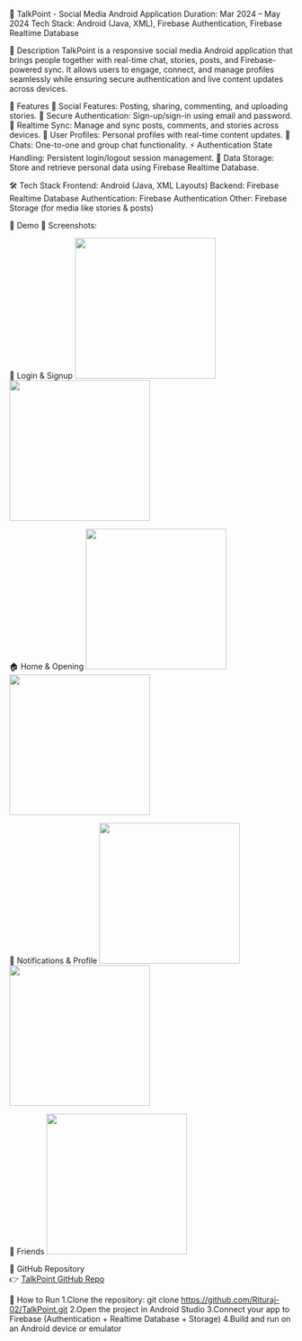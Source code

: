 📱 TalkPoint - Social Media Android Application
Duration: Mar 2024 – May 2024
Tech Stack: Android (Java, XML), Firebase Authentication, Firebase Realtime Database

📖 Description
TalkPoint is a responsive social media Android application that brings people together
with real-time chat, stories, posts, and Firebase-powered sync. It allows users to engage,
connect, and manage profiles seamlessly while ensuring secure authentication and live content updates across devices.

🚀 Features
📝 Social Features: Posting, sharing, commenting, and uploading stories.
🔐 Secure Authentication: Sign-up/sign-in using email and password.
🔄 Realtime Sync: Manage and sync posts, comments, and stories across devices.
👤 User Profiles: Personal profiles with real-time content updates.
💬 Chats: One-to-one and group chat functionality.
⚡ Authentication State Handling: Persistent login/logout session management.
📂 Data Storage: Store and retrieve personal data using Firebase Realtime Database.

🛠️ Tech Stack
Frontend: Android (Java, XML Layouts)
Backend: Firebase Realtime Database
Authentication: Firebase Authentication
Other: Firebase Storage (for media like stories & posts)

🎥 Demo
📸 Screenshots:

🔐 Login & Signup
<img src="https://github.com/Rituraj-02/TalkPoint/blob/master/Talk%20Point/Login%20page.jpeg" width="250"/>
<img src="https://github.com/Rituraj-02/TalkPoint/blob/master/Talk%20Point/Sign-up%20page.jpeg" width="250"/>

🏠 Home & Opening
<img src="https://github.com/Rituraj-02/TalkPoint/blob/master/Talk%20Point/Opening%20page.jpeg" width="250"/>
<img src="https://github.com/Rituraj-02/TalkPoint/blob/master/Talk%20Point/Create%20post%20Page.jpeg" width="250"/>

🔔 Notifications & Profile
<img src="https://github.com/Rituraj-02/TalkPoint/blob/master/Talk%20Point/Notification%20page.jpeg" width="250"/>
<img src="https://github.com/Rituraj-02/TalkPoint/blob/master/Talk%20Point/User%20details%20page.jpeg" width="250"/>

👥 Friends
<img src="https://github.com/Rituraj-02/TalkPoint/blob/master/Talk%20Point/Friend%20list.jpeg" width="250"/>

🔗 GitHub Repository  
👉 [TalkPoint GitHub Repo](https://github.com/Rituraj-02/TalkPoint.git) 

📌 How to Run 
1.Clone the repository: git clone https://github.com/Rituraj-02/TalkPoint.git
2.Open the project in Android Studio
3.Connect your app to Firebase (Authentication + Realtime Database + Storage)
4.Build and run on an Android device or emulator
